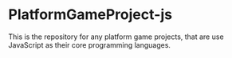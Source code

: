 # PlatformGameProject-js
This is the repository for any platform game projects, that are use JavaScript as their core programming languages.
